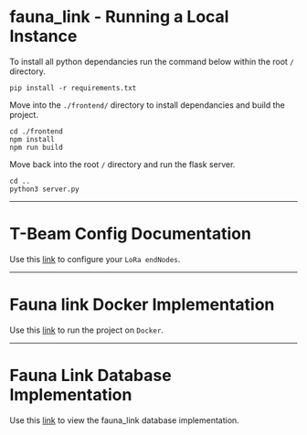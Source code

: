 # fauna_link - Running a Local Instance
  To install all python dependancies run the command below within the root `/` directory.

  ```
  pip install -r requirements.txt
  ``` 

  Move into the `./frontend/` directory to install dependancies and build the project.

  ```
  cd ./frontend
  npm install
  npm run build
  ```

  Move back into the root `/` directory and run the flask server.
  ```
  cd ..
  python3 server.py
  ```


---
# T-Beam Config Documentation
  Use this [link](./documentation/t_beam_config.md) to configure your `LoRa endNodes`.

---
# Fauna link Docker Implementation

  Use this [link](./documentation/docker.md) to run the project on `Docker`.

---

# Fauna Link Database Implementation

  Use this [link](./db/fauna_link_db_documentation.md) to view the fauna_link database implementation.